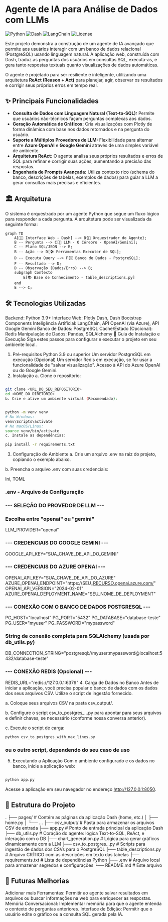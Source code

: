 # Agente de IA para Análise de Dados com LLMs

![Python](https://img.shields.io/badge/Python-3.12%2B-blue.svg)
![Dash](https://img.shields.io/badge/Dash-2.9-orange.svg)
![LangChain](https://img.shields.io/badge/LangChain-0.1-green.svg)
![License](https://img.shields.io/badge/License-MIT-lightgrey.svg)

Este projeto demonstra a construção de um agente de IA avançado que permite aos usuários interagir com um banco de dados relacional (PostgreSQL) usando linguagem natural. A aplicação web, construída com Dash, traduz as perguntas dos usuários em consultas SQL, executa-as, e gera tanto respostas textuais quanto visualizações de dados automáticas.

O agente é projetado para ser resiliente e inteligente, utilizando uma arquitetura **ReAct (Reason + Act)** para planejar, agir, observar os resultados e corrigir seus próprios erros em tempo real.

## ✨ Principais Funcionalidades

- **Consulta de Dados com Linguagem Natural (Text-to-SQL):** Permite que usuários não-técnicos façam perguntas complexas aos dados.
- **Geração Automática de Gráficos:** Cria visualizações com Plotly de forma dinâmica com base nos dados retornados e na pergunta do usuário.
- **Suporte a Múltiplos Provedores de LLM:** Flexibilidade para alternar entre **Azure OpenAI** e **Google Gemini** através de uma simples variável de ambiente.
- **Arquitetura ReAct:** O agente analisa seus próprios resultados e erros de SQL para refinar e corrigir suas ações, aumentando a precisão das respostas.
- **Engenharia de Prompts Avançada:** Utiliza contexto rico (schema do banco, descrições de tabelas, exemplos de dados) para guiar a LLM a gerar consultas mais precisas e eficientes.

## 🏛️ Arquitetura

O sistema é orquestrado por um agente Python que segue um fluxo lógico para responder a cada pergunta. A arquitetura pode ser visualizada da seguinte forma:

```mermaid
graph TD
    A[👨‍💻 Interface Web - Dash] --> B{🤖 Orquestrador do Agente};
    B -- Pergunta --> C[🧠 LLM - O Cérebro - OpenAI/Gemini];
    C -- Plano SQL/JSON --> B;
    B -- Ação --> D[🛠️ Ferramentas Executor de SQL];
    D -- Executa Query --> F[🗄️ Banco de Dados - PostgreSQL];
    F -- Resultado --> D;
    D -- Observação (Dados/Erro) --> B;
    subgraph Contexto
        E[📚 Base de Conhecimento - table_descriptions.py]
    end
    E --> C;
```

## 🛠️ Tecnologias Utilizadas
Backend: Python 3.9+
Interface Web: Plotly Dash, Dash Bootstrap Components
Inteligência Artificial: LangChain, API OpenAI (via Azure), API Google Gemini
Banco de Dados: PostgreSQL
Cache/Estado (Opcional): Redis
Manipulação de Dados: Pandas, SQLAlchemy
🚀 Guia de Instalação e Execução
Siga estes passos para configurar e executar o projeto em seu ambiente local.

1. Pré-requisitos
Python 3.9 ou superior
Um servidor PostgreSQL em execução
(Opcional) Um servidor Redis em execução, se for usar a funcionalidade de "salvar visualização".
Acesso à API do Azure OpenAI ou do Google Gemini.
2. Instalação
a. Clone o repositório:

```Bash

git clone <URL_DO_SEU_REPOSITORIO>
cd <NOME_DO_DIRETORIO>
b. Crie e ative um ambiente virtual (Recomendado):
```

```Bash

python -m venv venv
# No Windows:
venv\Scripts\activate
# No macOS/Linux:
source venv/bin/activate
c. Instale as dependências:
```

```Bash
pip install -r requirements.txt
```

3. Configuração do Ambiente
a. Crie um arquivo .env na raiz do projeto, copiando o exemplo abaixo.

b. Preencha o arquivo .env com suas credenciais:

Ini, TOML

### .env - Arquivo de Configuração

### --- SELEÇÃO DO PROVEDOR DE LLM ---
### Escolha entre "openai" ou "gemini"
LLM_PROVIDER="openai"

### --- CREDENCIAIS DO GOOGLE GEMINI ---
GOOGLE_API_KEY="SUA_CHAVE_DE_API_DO_GEMINI"

### --- CREDENCIAIS DO AZURE OPENAI ---
OPENAI_API_KEY="SUA_CHAVE_DE_API_DO_AZURE"
AZURE_OPENAI_ENDPOINT="https://SEU_[RECURSO.openai.azure.com/](https://RECURSO.openai.azure.com/)"
OPENAI_API_VERSION="2024-02-01"
AZURE_OPENAI_DEPLOYMENT_NAME="SEU_NOME_DE_DEPLOYMENT"

### --- CONEXÃO COM O BANCO DE DADOS POSTGRESQL ---
PG_HOST="localhost"
PG_PORT="5432"
PG_DATABASE="database-teste"
PG_USER="myuser"
PG_PASSWORD="mypassword"
### String de conexão completa para SQLAlchemy (usada por db_utils.py)
DB_CONNECTION_STRING="postgresql://myuser:mypassword@localhost:5432/database-teste"

### --- CONEXÃO REDIS (Opcional) ---
REDIS_URL="redis://127.0.0.1:6379"
4. Carga de Dados no Banco
Antes de iniciar a aplicação, você precisa popular o banco de dados com os dados dos seus arquivos CSV. Utilize o script de ingestão fornecido.

a. Coloque seus arquivos CSV na pasta csv_output/.

b. Configure o script csv_to_postgres_...py para apontar para seus arquivos e definir chaves, se necessário (conforme nossa conversa anterior).

c. Execute o script de carga:

```Bash
python csv_to_postgres_with_max_lines.py
```
### ou o outro script, dependendo do seu caso de uso
5. Executando a Aplicação
Com o ambiente configurado e os dados no banco, inicie a aplicação web:

```Bash

python app.py
```
Acesse a aplicação em seu navegador no endereço http://127.0.0.1:8050.

## 📂 Estrutura do Projeto
.
├── pages/                # Contém as páginas da aplicação Dash (home, etc.)
│   ├── home.py
│   └── ...
├── csv_output/           # Pasta para armazenar os arquivos CSV de entrada
├── app.py                # Ponto de entrada principal da aplicação Dash
├── db_utils.py           # Coração do agente: lógica Text-to-SQL, ReAct, e interação com o DB
├── chart_generation.py   # Lógica para gerar gráficos dinamicamente com a LLM
├── csv_to_postgres...py  # Scripts para ingestão de dados dos CSVs para o PostgreSQL
├── table_descriptions.py # Arquivo CRÍTICO com as descrições em texto das tabelas
├── requirements.txt      # Lista de dependências Python
├── .env                  # Arquivo local para armazenar segredos e configurações
└── README.md             # Este arquivo

## 🌱 Futuras Melhorias
Adicionar mais Ferramentas: Permitir ao agente salvar resultados em arquivos ou buscar informações na web para enriquecer as respostas.
Memória Conversacional: Implementar memória para que o agente entenda o contexto de perguntas anteriores.
Interface de Edição: Permitir que o usuário edite o gráfico ou a consulta SQL gerada pela IA.